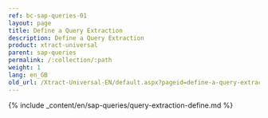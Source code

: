 ```yaml
---
ref: bc-sap-queries-01
layout: page
title: Define a Query Extraction
description: Define a Query Extraction
product: xtract-universal
parent: sap-queries
permalink: /:collection/:path
weight: 1
lang: en_GB
old_url: /Xtract-Universal-EN/default.aspx?pageid=define-a-query-extraction
---
```

{% include _content/en/sap-queries/query-extraction-define.md %}
